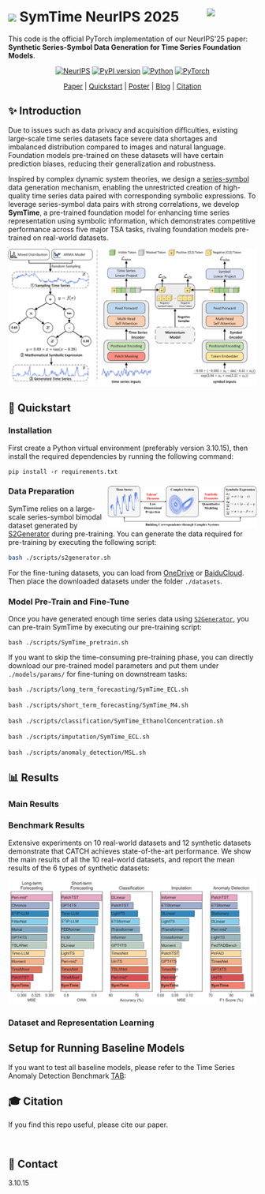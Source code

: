 # <img width="50px" src="https://github.com/wwhenxuan/S2Generator/blob/main/images/sum.png?raw=true"> SymTime NeurIPS 2025 <img width="20%" align="right" src="https://github.com/wwhenxuan/S2Generator/blob/main/images/S2Generator_logo.png?raw=true">

This code is the official PyTorch implementation of our NeurIPS'25 paper: **Synthetic Series-Symbol Data Generation for Time Series Foundation Models**.

<div align="center">

[![NeurIPS](https://img.shields.io/badge/NeurIPS'25-SymTime-orange)]() [![PyPI version](https://badge.fury.io/py/s2generator.svg)](https://pypi.org/project/s2generator/) [![Python](https://img.shields.io/badge/python-3.10+-blue?logo=python)](https://www.python.org/) [![PyTorch](https://img.shields.io/badge/PyTorch-2.0.1-blue)](https://pytorch.org/)

[Paper]() | [Quickstart](#Quickstart) | [Poster]() | [Blog]() | [Citation](#Citation)

</div>

## ✨ Introduction

Due to issues such as data privacy and acquisition difficulties, existing large-scale time series datasets face severe data shortages and imbalanced distribution compared to images and natural language. Foundation models pre-trained on these datasets will have certain prediction biases, reducing their generalization and robustness.

Inspired by complex dynamic system theories, we design a [series-symbol](https://github.com/wwhenxuan/S2Generator) data generation mechanism, enabling the unrestricted creation of high-quality time series data paired with corresponding symbolic expressions. To leverage series-symbol data pairs with strong correlations, we develop **SymTime**, a pre-trained foundation model for enhancing time series representation using symbolic information, which demonstrates competitive performance across five major TSA tasks, rivaling foundation models pre-trained on real-world datasets.

<div style="text-align: center;">
    <img src="configs/images/S2Generator_SymTime.png" alt="SymTime" style="zoom:80%;" />
</div>

## 🧭 Quickstart

### Installation

First create a Python virtual environment (preferably version 3.10.15), then install the required dependencies by running the following command:

```
pip install -r requirements.txt
```

### Data Preparation <img width="60%" align="right" src="configs/images/connection.png">

SymTime relies on a large-scale series-symbol bimodal dataset generated by [S2Generator](https://github.com/wwhenxuan/S2Generator) during pre-training. You can generate the data required for pre-training by executing the following script:



```bash
bash ./scripts/s2generator.sh
```

For the fine-tuning datasets, you can load from [OneDrive](https://drive.google.com/drive/folders/1ACYD_RxQMPZ4DzHDdB3xkRHCkE8FcdH2?usp=sharing) or [BaiduCloud](). Then place the downloaded datasets under the folder `./datasets`.

### Model Pre-Train and Fine-Tune

Once you have generated enough time series data using [`S2Generator`](https://github.com/wwhenxuan/S2Generator), you can pre-train SymTime by executing our pre-training script:

```shell
bash ./scripts/SymTime_pretrain.sh
```

If you want to skip the time-consuming pre-training phase, you can directly download our pre-trained model parameters and put them under `./models/params/` for fine-tuning on downstream tasks:

```shell
bash ./scripts/long_term_forecasting/SymTime_ECL.sh

bash ./scripts/short_term_forecasting/SymTime_M4.sh

bash ./scripts/classification/SymTime_EthanolConcentration.sh

bash ./scripts/imputation/SymTime_ECL.sh

bash ./scripts/anomaly_detection/MSL.sh
```

## 📊 Results

### Main Results


### Benchmark Results

Extensive experiments on 10 real-world datasets and 12 synthetic datasets demonstrate that CATCH achieves state-of-the-art performance. We show the main results of all the 10 real-world datasets, and report the mean results of the 6 types of synthetic datasets:

<div style="text-align: center;">
    <img src="configs/images/finetune_benchmark_results.png" alt="benchmark" style="zoom:80%;" />
</div>


### Dataset and Representation Learning



## Setup for Running Baseline Models
If you want to test all baseline models, please refer to the Time Series Anomaly Detection Benchmark [TAB](https://github.com/decisionintelligence/TAB):


## 🎓 Citation

If you find this repo useful, please cite our paper.

```


```


## 🤗 Contact



3.10.15